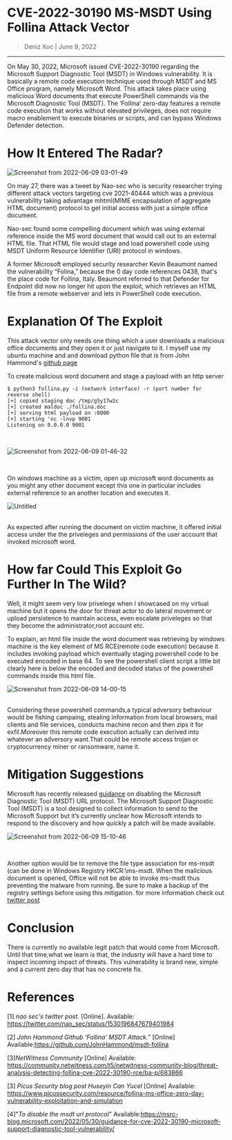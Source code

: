 # CVE-2022-30190 MS-MSDT Using Follina Attack Vector 

> Deniz Koc | June 9, 2022

--------------




On May 30, 2022, Microsoft issued CVE-2022-30190 regarding the Microsoft Support Diagnostic Tool (MSDT) in Windows vulnerability. It is basically a remote code execution technique used through MSDT and MS Office program, namely Microsoft Word. This attack takes place using malicious Word documents that execute PowerShell commands via the Microsoft Diagnostic Tool (MSDT). The ‘Follina’ zero-day features a remote code execution that works without elevated privileges, does not require macro enablement to execute binaries or scripts, and can bypass Windows Defender detection.



# How It Entered The Radar?

![Screenshot from 2022-06-09 03-01-49](https://user-images.githubusercontent.com/74410580/172809166-2b45b02b-9dc1-44a2-9fd3-e8e6f6d89ca7.png)


On may 27, there was a tweet by Nao-sec who is security researcher trying different attack vectors targeting cve 2021-40444 which was a previous vulnerability taking advantage mhtml(MIME encapsulation of aggregate HTML document) protocol to get initial access with just a simple office document.

Nao-sec found some compelling document which was using external reference inside the MS word document that would call out to an external HTML file. That HTML file would stage and load powershell code using MSDT Uniform Resource Identifier (URI)  protocol in windows. 



A former Microsoft employed security researcher Kevin Beaumont named the vulnerability “Folina,” because the 0 day code references 0438, that's the place code for Follina, Italy. Beaumont referred to that Defender for Endpoint did now no longer hit upon the exploit, which retrieves an HTML file from a remote webserver and lets in PowerShell code execution.


# Explanation Of The Exploit

This attack vector only needs one thing which a user downloads a malicious office documents and they open it or just navigate to it.
I myself use my ubuntu machine and and download python file that is from John Hammond's  [github page](https://github.com/JohnHammond/msdt-follina)

To create malicious word document and stage a payload with an http server 


```
$ python3 follina.py -i (network interface) -r (port number for reverse shell)  
[+] copied staging doc /tmp/g5y17w2c
[+] created maldoc ./follina.doc
[+] serving html payload on :8000
[+] starting 'nc -lnvp 9001
Listening on 0.0.0.0 9001

```
<br> 


![Screenshot from 2022-06-09 01-46-32](https://user-images.githubusercontent.com/74410580/172817080-43919074-fcaf-4af0-b690-ee3cba32d059.png)



<br>

On windows machine as a victim, open up microsoft word documents as you might any other document except this one in particular includes external reference to an another location and executes it.



![Untitled](https://user-images.githubusercontent.com/74410580/172826268-6170639b-cea7-4639-bef7-dec20a7e7f84.png)

<br>
As expected after running the document on victim machine, it offered initial access under the the priveleges and permissions of the user account that invoked microsoft word.


# How far Could This Exploit Go Further In The Wild?

Well, it might seem very low privelege when I showcased on my virtual machine but it opens the door for threat actor to do lateral movement or upload persistence to maintain access, even escalate priveleges so that they become the administrator,root account etc.

To explain, an html file inside the word document was retrieving by windows machine is the key element of MS RCE(remote code execution) because it includes invoking payload which eventually staging powershell code to be executed encoded in base 64. To see the powershell client script a little bit clearly here is below the encoded and decoded status of the powershell commands inside this html file.


![Screenshot from 2022-06-09 14-00-15](https://user-images.githubusercontent.com/74410580/172833699-01276317-f19e-4049-95e1-5994824faddd.png)

<br>
Considering these powershell commands,a typical adversory behaviour would be fishing campaing, stealing information from local browsers, mail clients and file services, conducts machine recon and then zips it for exfil.Moreover this remote code execution actually can derived into whatever an adversory want.That could be remote access trojan or cryptocurrency miner or ransomware, name it.

# Mitigation Suggestions

Microsoft has recently released [guidance](https://msrc-blog.microsoft.com/2022/05/30/guidance-for-cve-2022-30190-microsoft-support-diagnostic-tool-vulnerability/) on disabling the Microsoft Diagnostic Tool (MSDT) URL protocol. The Microsoft Support Diagnostic Tool (MSDT) is a tool designed to collect information to send to the Microsoft Support but it’s currently unclear how Microsoft intends to respond to the discovery and how quickly a patch will be made available.

![Screenshot from 2022-06-09 15-10-46](https://user-images.githubusercontent.com/74410580/172843719-b5564cf1-6b3b-4ae8-8a0a-247d2c561fcf.png)

<br>

Another option would be to remove the file type association for ms-msdt (can be done in Windows Registry HKCR:\ms-msdt. When the malicious document is opened, Office will not be able to invoke ms-msdt thus preventing the malware from running. Be sure to make a backup of the registry settings before using this mitigation. for more information check out [ twitter post](https://twitter.com/DidierStevens/status/1531033449561264128) 


# Conclusion

There is currently no available legit patch that would come from Microsoft. Until that time,what we learn is that, the indusrty will have a hard time to inspect incoming impact of threats. This vulnerability is brand new, simple and a current zero day that has no concrete fix.


# References

[1] *nao sec's twitter post.* [Online]. Available: https://twitter.com/nao_sec/status/1530196847679401984

[2] *John Hammond Github ‘Follina’ MSDT Attack.*” [Online] Available:https://github.com/JohnHammond/msdt-follina

[3]*NetWitness Community* [Online] Available:   https://community.netwitness.com/t5/netwitness-community-blog/threat-analysis-detecting-follina-cve-2022-30190-rce/ba-p/683866


[3] *Picus Security blog post Huseyin Can Yucel*
[Online] Available: https://www.picussecurity.com/resource/follina-ms-office-zero-day-vulnerability-exploitation-and-simulation


[4]"*To disable the msdt url protocol*" Available:https://msrc-blog.microsoft.com/2022/05/30/guidance-for-cve-2022-30190-microsoft-support-diagnostic-tool-vulnerability/

